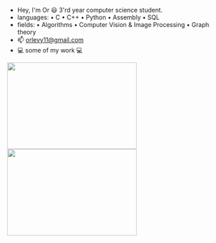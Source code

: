 - Hey, I'm Or :smiley: 3'rd year computer science student.
- languages: • C • C++ • Python • Assembly • SQL 
- fields: • Algorithms • Computer Vision & Image Processing • Graph theory
- 📫 orlevy11@gmail.com
- :computer: some of my work :computer: 

<img src="https://github.com/207Levy/AR-Project/blob/main/ar.gif" width="300" height="200"> <img src="https://github.com/207Levy/Lane-Detection--Primitive/blob/main/ezgif.com-gif-maker.gif" width="300" height="200" />



<!---
207Levy/207Levy is a ✨ special ✨ repository because its `README.md` (this file) appears on your GitHub profile.
You can click the Preview link to take a look at your changes.
--->
